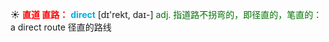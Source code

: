 ☀ <font color="red">**直道 直路：**</font>
<font color="sky blue">**direct**</font> [dɪ'rekt, daɪ-] 
<font color="rgb(227, 108, 9)">adj. 指道路不拐弯的，即径直的，笔直的：</font>a direct route 径直的路线 
